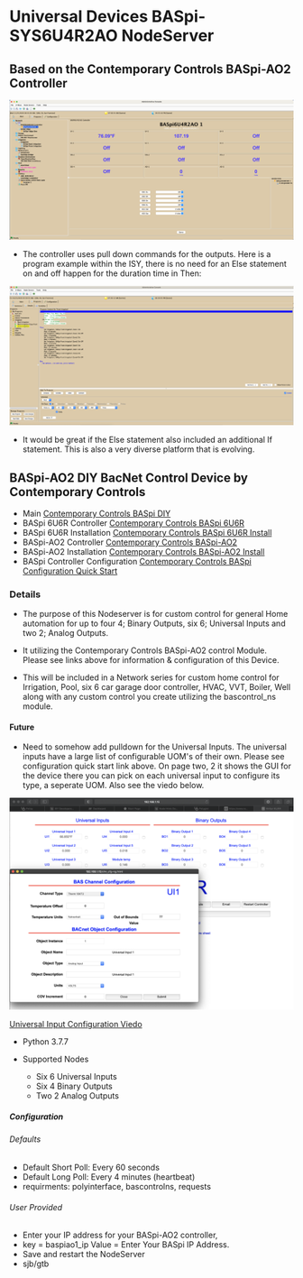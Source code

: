 # Universal Devices BASpi-SYS6U4R2AO NodeServer

## Based on the Contemporary Controls BASpi-AO2 Controller

![Irrigation Single Poly](https://github.com/sjpbailey/udi-poly-baspi-sys6u4r2ao-master-v3/blob/b1b68c9918e52511beba6ff9f41cdc153e33f9e1/Images/Shot_1.png)

* The controller uses pull down commands for the outputs. Here is a program example within the ISY, there is no need for an Else statement on and off happen for the duration time in Then:

![Irrigation ISY Program](https://github.com/sjpbailey/udi-poly-baspi-sys6u4r2ao-master-v3/blob/b1b68c9918e52511beba6ff9f41cdc153e33f9e1/Images/shot_2.png)

* It would be great if the Else statement also included an additional If statement.
This is also a very diverse platform that is evolving.

## BASpi-AO2 DIY BacNet Control Device by Contemporary Controls

* Main
[Contemporary Controls BASpi DIY](https://www.ccontrols.com/basautomation/baspi.php)
* BASpi 6U6R Controller
[Contemporary Controls BASpi 6U6R](https://www.ccontrols.com/pdf/ds/BASPI-datasheet.pdf)
* BASpi 6U6R Installation
[Contemporary Controls BASpi 6U6R Install](https://www.ccontrols.com/pdf/BASpi-hardware-install-guide.pdf)
* BASpi-AO2 Controller
[Contemporary Controls BASpi-AO2](https://www.ccontrols.com/pdf/ds/BASPI-AO2-datasheet.pdf)
* BASpi-AO2 Installation
[Contemporary Controls BASpi-AO2 Install](https://www.ccontrols.com/pdf/TD180600.pdf)
* BASpi Controller Configuration
[Contemporary Controls BASpi Configuration Quick Start](https://www.ccontrols.com/pdf/is/BASPI-QSGuide.pdf)

### Details

* The purpose of this Nodeserver is for custom control for general Home automation for up to four 4; Binary Outputs, six 6; Universal Inputs and two 2; Analog Outputs.

* It utilizing the Contemporary Controls BASpi-AO2 control Module.
Please see links above for information & configuration of this Device.

* This will be included in a Network series for custom home control for Irrigation, Pool, six 6 car garage door controller, HVAC, VVT, Boiler, Well along with any custom control you create utilizing the bascontrol_ns module.

#### Future

* Need to somehow add pulldown for the Universal Inputs. The universal inputs have a large list of configurable UOM's of their own.
Please see configuration quick start link above. On page two, 2 it shows the GUI for the device there you can pick on each universal input to configure its type, a seperate UOM. Also see the viedo below.

![Future Adds](https://github.com/sjpbailey/udi-poly-baspi-sys6u4r2ao-master-v3/blob/b1b68c9918e52511beba6ff9f41cdc153e33f9e1/Images/shot_3.png)

[Universal Input Configuration Viedo](https://www.youtube.com/watch?v=hTd1mR7npP4)

* Python 3.7.7

* Supported Nodes
  * Six 6 Universal Inputs
  * Six 4 Binary Outputs
  * Two 2 Analog Outputs
  
##### Configuration

###### Defaults

* Default Short Poll:  Every 60 seconds
* Default Long Poll: Every 4 minutes (heartbeat)
* requirments: polyinterface, bascontrolns, requests

###### User Provided

* Enter your IP address for your BASpi-AO2 controller,
* key = baspiao1_ip Value = Enter Your BASpi IP Address.
* Save and restart the NodeServer
* sjb/gtb
